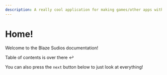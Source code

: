 ```yaml
---
description: A really cool application for making games/other apps with :)
---
```


# Home!

Welcome to the Blaze Sudios documentation!

Table of contents is over there ↩

You can also press the `next` button below to just look at everything!
